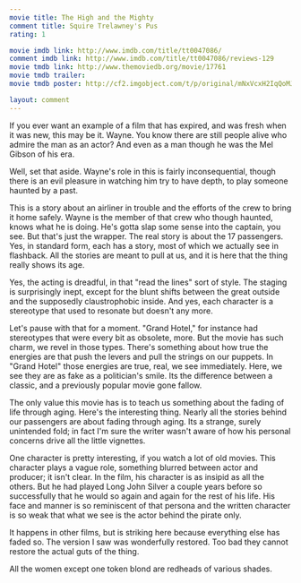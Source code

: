 ```yaml
---
movie title: The High and the Mighty
comment title: Squire Trelawney's Pus
rating: 1

movie imdb link: http://www.imdb.com/title/tt0047086/
comment imdb link: http://www.imdb.com/title/tt0047086/reviews-129
movie tmdb link: http://www.themoviedb.org/movie/17761
movie tmdb trailer: 
movie tmdb poster: http://cf2.imgobject.com/t/p/original/mNxVcxH2IqQoMJtk47YjkaiS1Jb.jpg

layout: comment
---
```


If you ever want an example of a film that has expired, and was fresh when it was new, this may be it. Wayne. You know there are still people alive who admire the man as an actor? And even as a man though he was the Mel Gibson of his era.

Well, set that aside. Wayne's role in this is fairly inconsequential, though there is an evil pleasure in watching him try to have depth, to play someone haunted by a past. 

This is a story about an airliner in trouble and the efforts of the crew to bring it home safely. Wayne is the member of that crew who though haunted, knows what he is doing. He's gotta slap some sense into the captain, you see. But that's just the wrapper. The real story is about the 17 passengers. Yes, in standard form, each has a story, most of which we actually see in flashback. All the stories are meant to pull at us, and it is here that the thing really shows its age. 

Yes, the acting is dreadful, in that "read the lines" sort of style. The staging is surprisingly inept, except for the blunt shifts between the great outside and the supposedly claustrophobic inside. And yes, each character is a stereotype that used to resonate but doesn't any more. 

Let's pause with that for a moment. "Grand Hotel," for instance had stereotypes that were every bit as obsolete, more. But the movie has such charm, we revel in those types. There's something about how true the energies are that push the levers and pull the strings on our puppets. In "Grand Hotel" those energies are true, real, we see immediately. Here, we see they are as fake as a politician's smile. Its the difference between a classic, and a previously popular movie gone fallow.

The only value this movie has is to teach us something about the fading of life through aging. Here's the interesting thing. Nearly all the stories behind our passengers are about fading through aging. Its a strange, surely unintended fold; in fact I'm sure the writer wasn't aware of how his personal concerns drive all the little vignettes. 

One character is pretty interesting, if you watch a lot of old movies. This character plays a vague role, something blurred between actor and producer; it isn't clear. In the film, his character is as insipid as all the others. But he had played Long John Silver a couple years before so successfully that he would so again and again for the rest of his life. His face and manner is so reminiscent of that persona and the written character is so weak that what we see is the actor behind the pirate only.

It happens in other films, but is striking here because everything else has faded so. The version I saw was wonderfully restored. Too bad they cannot restore the actual guts of the thing.

All the women except one token blond are redheads of various shades.